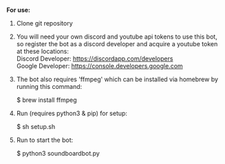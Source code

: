 **For use:**  
  
1. Clone git repository  
2. You will need your own discord and youtube api tokens to use this bot, so register the bot as a discord developer and acquire a youtube token at these locations:  
Discord Developer: https://discordapp.com/developers  
Google Developer: https://console.developers.google.com  
3. The bot also requires 'ffmpeg' which can be installed via homebrew by running this command:  
  
    $ brew install ffmpeg  
  
4. Run (requires python3 & pip) for setup:  
  
    $ sh setup.sh  
  
5. Run to start the bot:  
  
    $ python3 soundboardbot.py
